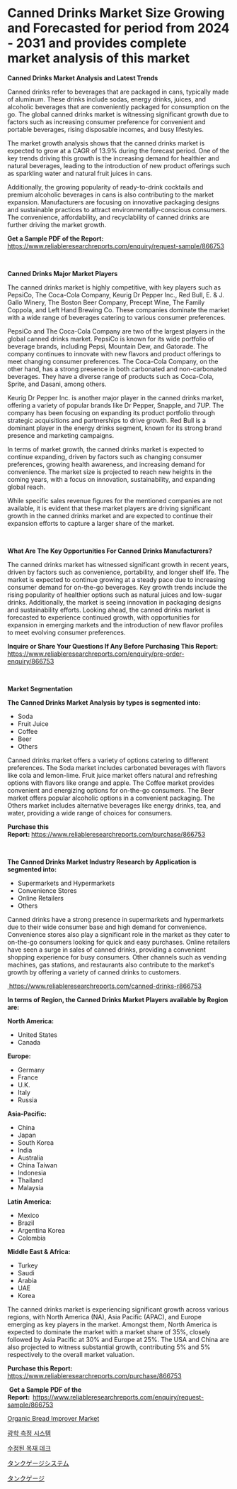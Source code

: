 <p><h1>Canned Drinks Market Size Growing and Forecasted for period from 2024 - 2031 and provides complete market analysis of this market</h1></p><p><strong>Canned Drinks Market Analysis and Latest Trends</strong></p>
<p><p>Canned drinks refer to beverages that are packaged in cans, typically made of aluminum. These drinks include sodas, energy drinks, juices, and alcoholic beverages that are conveniently packaged for consumption on the go. The global canned drinks market is witnessing significant growth due to factors such as increasing consumer preference for convenient and portable beverages, rising disposable incomes, and busy lifestyles. </p><p>The market growth analysis shows that the canned drinks market is expected to grow at a CAGR of 13.9% during the forecast period. One of the key trends driving this growth is the increasing demand for healthier and natural beverages, leading to the introduction of new product offerings such as sparkling water and natural fruit juices in cans. </p><p>Additionally, the growing popularity of ready-to-drink cocktails and premium alcoholic beverages in cans is also contributing to the market expansion. Manufacturers are focusing on innovative packaging designs and sustainable practices to attract environmentally-conscious consumers. The convenience, affordability, and recyclability of canned drinks are further driving the market growth.</p></p>
<p><strong>Get a Sample PDF of the Report:&nbsp;</strong> <a href="https://www.reliableresearchreports.com/enquiry/request-sample/866753">https://www.reliableresearchreports.com/enquiry/request-sample/866753</a></p>
<p>&nbsp;</p>
<p><strong>Canned Drinks Major Market Players</strong></p>
<p><p>The canned drinks market is highly competitive, with key players such as PepsiCo, The Coca-Cola Company, Keurig Dr Pepper Inc., Red Bull, E. & J. Gallo Winery, The Boston Beer Company, Precept Wine, The Family Coppola, and Left Hand Brewing Co. These companies dominate the market with a wide range of beverages catering to various consumer preferences.</p><p>PepsiCo and The Coca-Cola Company are two of the largest players in the global canned drinks market. PepsiCo is known for its wide portfolio of beverage brands, including Pepsi, Mountain Dew, and Gatorade. The company continues to innovate with new flavors and product offerings to meet changing consumer preferences. The Coca-Cola Company, on the other hand, has a strong presence in both carbonated and non-carbonated beverages. They have a diverse range of products such as Coca-Cola, Sprite, and Dasani, among others.</p><p>Keurig Dr Pepper Inc. is another major player in the canned drinks market, offering a variety of popular brands like Dr Pepper, Snapple, and 7UP. The company has been focusing on expanding its product portfolio through strategic acquisitions and partnerships to drive growth. Red Bull is a dominant player in the energy drinks segment, known for its strong brand presence and marketing campaigns.</p><p>In terms of market growth, the canned drinks market is expected to continue expanding, driven by factors such as changing consumer preferences, growing health awareness, and increasing demand for convenience. The market size is projected to reach new heights in the coming years, with a focus on innovation, sustainability, and expanding global reach.</p><p>While specific sales revenue figures for the mentioned companies are not available, it is evident that these market players are driving significant growth in the canned drinks market and are expected to continue their expansion efforts to capture a larger share of the market.</p></p>
<p>&nbsp;</p>
<p><strong>What Are The Key Opportunities For Canned Drinks Manufacturers?</strong></p>
<p><p>The canned drinks market has witnessed significant growth in recent years, driven by factors such as convenience, portability, and longer shelf life. The market is expected to continue growing at a steady pace due to increasing consumer demand for on-the-go beverages. Key growth trends include the rising popularity of healthier options such as natural juices and low-sugar drinks. Additionally, the market is seeing innovation in packaging designs and sustainability efforts. Looking ahead, the canned drinks market is forecasted to experience continued growth, with opportunities for expansion in emerging markets and the introduction of new flavor profiles to meet evolving consumer preferences.</p></p>
<p><strong>Inquire or Share Your Questions If Any Before Purchasing This Report:</strong> <a href="https://www.reliableresearchreports.com/enquiry/pre-order-enquiry/866753">https://www.reliableresearchreports.com/enquiry/pre-order-enquiry/866753</a></p>
<p>&nbsp;</p>
<p><strong>Market Segmentation</strong></p>
<p><strong>The Canned Drinks Market Analysis by types is segmented into:</strong></p>
<p><ul><li>Soda</li><li>Fruit Juice</li><li>Coffee</li><li>Beer</li><li>Others</li></ul></p>
<p><p>Canned drinks market offers a variety of options catering to different preferences. The Soda market includes carbonated beverages with flavors like cola and lemon-lime. Fruit juice market offers natural and refreshing options with flavors like orange and apple. The Coffee market provides convenient and energizing options for on-the-go consumers. The Beer market offers popular alcoholic options in a convenient packaging. The Others market includes alternative beverages like energy drinks, tea, and water, providing a wide range of choices for consumers.</p></p>
<p><strong>Purchase this Report:&nbsp;</strong><a href="https://www.reliableresearchreports.com/purchase/866753">https://www.reliableresearchreports.com/purchase/866753</a></p>
<p>&nbsp;</p>
<p><strong>The Canned Drinks Market Industry Research by Application is segmented into:</strong></p>
<p><ul><li>Supermarkets and Hypermarkets</li><li>Convenience Stores</li><li>Online Retailers</li><li>Others</li></ul></p>
<p><p>Canned drinks have a strong presence in supermarkets and hypermarkets due to their wide consumer base and high demand for convenience. Convenience stores also play a significant role in the market as they cater to on-the-go consumers looking for quick and easy purchases. Online retailers have seen a surge in sales of canned drinks, providing a convenient shopping experience for busy consumers. Other channels such as vending machines, gas stations, and restaurants also contribute to the market's growth by offering a variety of canned drinks to customers.</p></p>
<p><a href="https://www.reliableresearchreports.com/canned-drinks-r866753">&nbsp;https://www.reliableresearchreports.com/canned-drinks-r866753</a></p>
<p><strong>In terms of Region, the Canned Drinks Market Players available by Region are:</strong></p>
<p>
    <p> <strong> North America: </strong>
        <ul>
            <li>United States</li>
            <li>Canada</li>
        </ul>
        </p> 
    <p> <strong> Europe: </strong>
        <ul>
            <li>Germany</li>
            <li>France</li>
            <li>U.K.</li>
            <li>Italy</li>
            <li>Russia</li>
        </ul>
        </p> 
    <p> <strong> Asia-Pacific: </strong>
        <ul>
            <li>China</li>
            <li>Japan</li>
            <li>South Korea</li>
            <li>India</li>
            <li>Australia</li>
            <li>China Taiwan</li>
            <li>Indonesia</li>
            <li>Thailand</li>
            <li>Malaysia</li>
        </ul>
        </p> 
    <p> <strong> Latin America: </strong>
        <ul>
            <li>Mexico</li>
            <li>Brazil</li>
            <li>Argentina Korea</li>
            <li>Colombia</li>
        </ul>
        </p> 
    <p> <strong> Middle East & Africa: </strong>
        <ul>
            <li>Turkey</li>
            <li>Saudi</li>
            <li>Arabia</li>
            <li>UAE</li>
            <li>Korea</li>
        </ul>
    </p>
    </p>
<p><p>The canned drinks market is experiencing significant growth across various regions, with North America (NA), Asia Pacific (APAC), and Europe emerging as key players in the market. Amongst them, North America is expected to dominate the market with a market share of 35%, closely followed by Asia Pacific at 30% and Europe at 25%. The USA and China are also projected to witness substantial growth, contributing 5% and 5% respectively to the overall market valuation.</p></p>
<p><strong>Purchase this Report: </strong><a href="https://www.reliableresearchreports.com/purchase/866753">https://www.reliableresearchreports.com/purchase/866753</a></p>
<p>&nbsp;<strong>Get a Sample PDF of the Report:&nbsp;&nbsp;</strong><a href="https://www.reliableresearchreports.com/enquiry/request-sample/866753">https://www.reliableresearchreports.com/enquiry/request-sample/866753</a></p>
<p><strong></strong></p>
<p><p><a href="https://github.com/joannesouthgate/Market-Research-Report-List-2/blob/main/organic-bread-improver-market.md">Organic Bread Improver Market</a></p><p><a href="https://github.com/FelipeGrrady654556/Market-Research-Report-List-1/blob/main/177834516292.md">광학 측정 시스템</a></p><p><a href="https://github.com/vss5505pa7z1p/Market-Research-Report-List-1/blob/main/180990616293.md">수정된 목재 데크</a></p><p><a href="https://github.com/bevdtkn4419963/Market-Research-Report-List-1/blob/main/664990418144.md">タンクゲージシステム</a></p><p><a href="https://github.com/lababdou/Market-Research-Report-List-3/blob/main/790178918143.md">タンクゲージ</a></p></p>